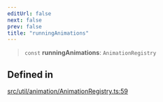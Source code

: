 ```yaml
---
editUrl: false
next: false
prev: false
title: "runningAnimations"
---
```


> `const` **runningAnimations**: `AnimationRegistry`

## Defined in

[src/util/animation/AnimationRegistry.ts:59](https://github.com/fabricjs/fabric.js/blob/8748628df7e9de00ba77413bfc3ad9e9fe9d4f30/src/util/animation/AnimationRegistry.ts#L59)
